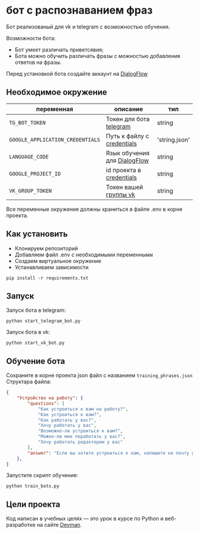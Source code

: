 # бот с распознаванием фраз
Бот реализованый для vk и telegram с возможностью обучения.

Возможности бота:
- Бот умеет различать приветсявия;
- Бота можно обучить различать фразы с можностью добавления ответов на фразы.

Перед установкой бота создайте аккаунт на [DialogFlow](https://dialogflow.cloud.google.com/#/getStarted)



## Необходимое окружение
|переменная|описание|тип
|----------|--------|--------------
|`TG_BOT_TOKEN`|Токен для бота [telegram](https://core.telegram.org/bots#6-botfather)|string
|`GOOGLE_APPLICATION_CREDENTIALS`|Путь к файлу с [credentials](https://cloud.google.com/docs/authentication/getting-started)|'string.json'
|`LANGUAGE_CODE`|Язык обучения для [DialogFlow](https://cloud.google.com/dialogflow/es/docs/reference/language)|string
|`GOOGLE_PROJECT_ID`|id проекта в [credentials](https://cloud.google.com/docs/authentication/getting-started)|string
|`VK_GROUP_TOKEN`|Токен вашей [группы vk](https://pechenek.net/social-networks/vk/api-vk-poluchaem-klyuch-dostupa-token-gruppy/)|string

Все переменные окружения должны храниться в файле .env в корне проекта.

## Как установить
* Клонируем репозиторий
* Добавляем файл .env с необходимыми переменными
* Создаем виртуальное окружение
* Устанавливаем зависимости
```
pip install -r requirements.txt
```

## Запуск
Запуск бота в telegram:
```
python start_telegram_bot.py
```

Запуск бота в vk:
```
python start_vk_bot.py
```


## Обучение бота
Сохраните в корне проекта json файл с названием `training_phrases.json`
Структара файла:
```json
{
    "Устройство на работу": {
        "questions": [
            "Как устроиться к вам на работу?",
            "Как устроиться к вам?",
            "Как работать у вас?",
            "Хочу работать у вас",
            "Возможно-ли устроиться к вам?",
            "Можно-ли мне поработать у вас?",
            "Хочу работать редактором у вас"
        ],
        "answer": "Если вы хотите устроиться к нам, напишите на почту game-of-verbs@gmail.com мини-эссе о себе и прикрепите ваше портфолио."
    },
}
```
Запустите скрипт обучения:
```
python train_bots.py
```

## Цели проекта
Код написан в учебных целях — это урок в курсе по Python и веб-разработке на сайте [Devman](https://dvmn.org).
